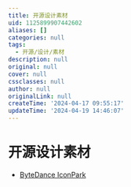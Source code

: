 ```yaml
---
title: 开源设计素材
uid: 1125899907442602
aliases: []
categories: null
tags:
  - 开源/设计/素材
description: null
original: null
cover: null
cssclasses: null
author: null
originalLink: null
createTime: '2024-04-17 09:55:17'
updateTime: '2024-04-19 14:46:07'
---
```


# 开源设计素材

- [ByteDance IconPark](https://iconpark.oceanengine.com/home)
